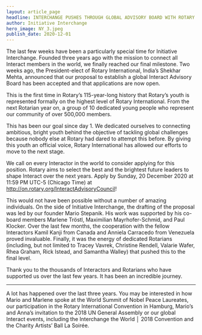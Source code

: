 ```yaml
---
layout: article_page
headline: INTERCHANGE PUSHES THROUGH GLOBAL ADVISORY BOARD WITH ROTARY INTERNATIONAL
author: Initiative Interchange
hero_image: NY_3.jpeg
publish_date: 2020-12-01
---
```


The last few weeks have been a particularly special time for Initiative Interchange. Founded three years ago with the mission to connect all Interact members in the world, we finally reached our final milestone. Two weeks ago, the President-elect of Rotary International, India’s Shekhar Mehta, announced that our proposal to establish a global Interact Advisory Board has been accepted and that applications are now open.

This is the first time in Rotary’s 115-year-long history that Rotary’s youth is represented formally on the highest level of Rotary International. From the next Rotarian year on, a group of 10 dedicated young people who represent our community of over 500,000 members. 

This has been our goal since day 1. We dedicated ourselves to connecting ambitious, bright youth behind the objective of tackling global challenges because nobody else at Rotary had dared to attempt this before. By giving this youth an official voice, Rotary International has allowed our efforts to move to the next stage.

We call on every Interactor in the world to consider applying for this position. Rotary aims to select the best and the brightest future leaders to shape Interact over the next years. Apply by Sunday, 20 December 2020 at 11:59 PM UTC-5 (Chicago Time) at http://on.rotary.org/InteractAdvisoryCouncil!

This would not have been possible without a number of amazing individuals. On the side of Initiative Interchange, the drafting of the proposal was led by our founder Mario Stepanik. His work was supported by his co-board members Marlene Tröstl, Maximilian Mayrhofer-Schmid, and Paul Klocker. Over the last few months, the cooperation with the fellow Interactors Kamil Kanji from Canada and Anniela Carracedo from Venezuela proved invaluable. Finally, it was the energy of dedicated Rotarians (including, but not limited to Tracey Vavrek, Christine Rendell, Valarie Wafer, Rhea Graham, Rick Istead, and Samantha Walley) that pushed this to the final level. 

Thank you to the thousands of Interactors and Rotarians who have supported us over the last few years. It has been an incredible journey.


---

A lot has happened over the last three years. You may be interested in how Mario and Marlene spoke at the World Summit of Nobel Peace Laureates, our participation in the Rotary International Convention in Hamburg, Mario’s and Anna’s invitation to the 2018 UN General Assembly or our global Interact events, including the Interchange the World │ 2018 Convention and the Charity Artists’ Ball La Soirée.
